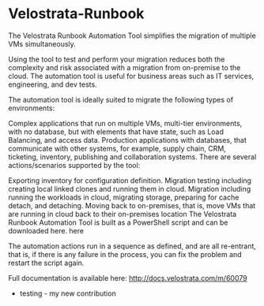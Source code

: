 # Velostrata-Runbook
The Velostrata Runbook Automation Tool simplifies the migration of multiple VMs simultaneously.

Using the tool to test and perform your migration reduces both the complexity and risk associated with a migration from on-premise to the cloud. The automation tool is useful for business areas such as IT services, engineering, and dev tests.

The automation tool is ideally suited to migrate the following types of environments:

Complex applications that run on multiple VMs, multi-tier environments, with no database, but with elements that have state, such as Load Balancing, and access data.
Production applications with databases, that communicate with other systems, for example, supply chain, CRM, ticketing, inventory, publishing and collaboration systems.
There are several actions/scenarios supported by the tool:

Exporting inventory for configuration definition.
Migration testing including creating local linked clones and running them in cloud.
Migration including running the workloads in cloud, migrating storage, preparing for cache detach, and detaching.
Moving back to on-premises, that is, move VMs that are running in cloud back to their on-premises location
The Velostrata Runbook Automation Tool is built as a PowerShell script and can be downloaded here. here

The automation actions run in a sequence as defined, and are all re-entrant, that is, if there is any failure in the process, you can fix the problem and restart the script again.

Full documentation is available here: http://docs.velostrata.com/m/60079


- testing - my new contribution
